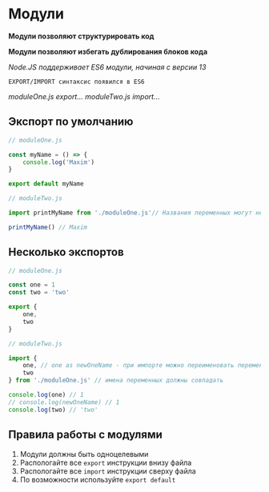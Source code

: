 # Модули

**Модули позволяют структурировать код**

**Модули позволяют избегать дублирования блоков кода**

*Node.JS поддерживает ES6 модули, начиная с версии 13*

`EXPORT/IMPORT синтаксис появился в ES6`

*moduleOne.js export...*
*moduleTwo.js import...*

## Экспорт по умолчанию

```JavaScript
// moduleOne.js

const myName = () => {
	console.log('Maxim')
}

export default myName

// moduleTwo.js

import printMyName from './moduleOne.js'// Названия переменных могут не совпадать

printMyName() // Maxim
```

## Несколько экспортов

```JavaScript
// moduleOne.js

const one = 1
const two = 'two'

export {
	one,
	two
}

// moduleTwo.js

import {
	one, // one as newOneName - при импорте можно переименовать переменные
	two
} from './moduleOne.js' // имена переменных должны совпадать

console.log(one) // 1
// console.log(newOneName) // 1
console.log(two) // 'two'
```

## Правила работы с модулями

1. Модули должны быть одноцелевыми
2. Распологайте все `export` инструкции внизу файла
3. Распологайте все `import` инструкции сверху файла
4. По возможности используйте `export default`
